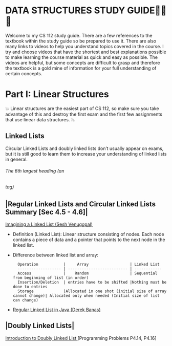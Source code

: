 DATA STRUCTURES STUDY GUIDE:book::book::book:
===========================


Welcome to my CS 112 study guide. There are a few references to the textbook within the study guide so
be prepared to use it. There are also many links to videos to help you understand topics covered in 
the course. I try and choose videos that have the shortest and best explanations possible to make learning 
the course material as quick and easy as possible. The videos are helpful, but some concepts are difficult to
grasp and therefore the textbook is a gold mine of information for your full understanding of certain concepts.





Part I:  Linear Structures
=========================
:boom: Linear structures are the easiest part of CS 112, so make sure you take advantage of this and destroy the first exam and the first few assignments that use linear data structures. :boom:

Linked Lists
-------------
Circular Linked Lists and doubly linked lists don’t usually appear on exams, but it is still good to learn them
to increase your understanding of linked lists in general.
###### The 6th largest heading (an <h6> tag)
|Regular Linked Lists and Circular Linked Lists Summary [Sec 4.5 - 4.6]|
------------------------------------------------------------------------
[Imagining a Linked List (Sesh Venugopal)](https://www.youtube.com/watch?v=_ri3Qm5A4Dk)
  - Definition (Linked List): Linear structure consisting of nodes. Each node contains a piece of data and a pointer that     points to the next node in the linked list.
  - Difference between linked list and array:

          Operation           |     Array                  | Linked List
          ------------------- | -------------------------- | ------------
          Access              |    Random                  | Sequential from beginning of list (in order)
          Insertion/Deletion  | entries have to be shifted |Nothing must be done to entries
          Storage             |Allocated in one shot (initial size of array cannot change)| Allocated only when needed (Initial size of list can change)

  
  
  - [Regular Linked List in Java (Derek Banas)](https://www.youtube.com/watch?v=195KUinjBpU)
  
  |Doubly Linked Lists|
-----------------------
 [Introduction to Doubly Linked List ](https://www.youtube.com/watch?v=JdQeNxWCguQ) [Programming Problems P4.14, P4.16]

